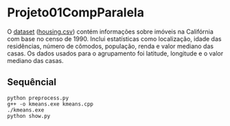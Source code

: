 # Projeto01CompParalela

O [dataset](https://www.kaggle.com/datasets/camnugent/california-housing-prices?resource=download) ([housing.csv](housing.csv)) contém informações sobre imóveis na Califórnia com base no censo de 1990. Inclui estatísticas como localização, idade das residências, número de cômodos, população, renda e valor mediano das casas. Os dados usados para o agrupamento foi latitude, longitude e o valor mediano das casas.

## Sequêncial
```
python preprocess.py
g++ -o kmeans.exe kmeans.cpp
./kmeans.exe
python show.py
```

